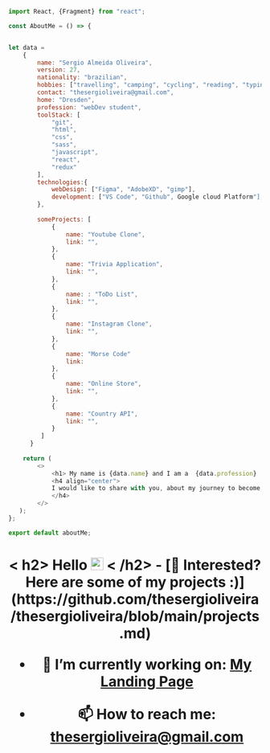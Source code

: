 ```javascript
import React, {Fragment} from "react";

const AboutMe = () => {


let data = 
    {
        name: "Sergio Almeida Oliveira",
        version: 27,
        nationality: "brazilian",
        hobbies: ["travelling", "camping", "cycling", "reading", "typing", "linux" ],
        contact: "thesergioliveira@gmail.com",
        home: "Dresden",
        profession: "webDev student",
        toolStack: [
            "git",
            "html", 
            "css", 
            "sass", 
            "javascript", 
            "react", 
            "redux"
        ],
        technologies:{
            webDesign: ["Figma", "AdobeXD", "gimp"],
            development: ["VS Code", "Github", Google cloud Platform"],
        },
  
        someProjects: [
            {
                name: "Youtube Clone",
                link: "",
            },
            {
                name: "Trivia Application",
                link: "",
            },
            {
                name: : "ToDo List",
                link: "",
            },
            {
                name: "Instagram Clone",
                link: "",
            },
            {
                name: "Morse Code"
                link: 
            },
            {
                name: "Online Store",
                link: "",
            }, 
            {
                name: "Country API",
                link: "",
            }
         ]
      }
      
    return (
        <>
            <h1> My name is {data.name} and I am a  {data.profession} !</h1> 
            <h4 align="center">
            I would like to share with you, about my journey to become a developer and the experiences I gathered thus far. In order to accomplish that I have Listed bellow some relevant links to showcase some of my work. 
            </h4>
        </>
   );
};

export default aboutMe;

```



 <h1 align="center">< h2> Hello <img src="https://media.giphy.com/media/WqR7WfQVrpXNcmrm81/giphy.gif" width="25"> < /h2> 
- [💪 Interested? Here are some of my projects :)](https://github.com/thesergioliveira/thesergioliveira/blob/main/projects.md)

- 🧗 I’m currently working on: [My Landing Page](https://github.com/thesergioliveira/myLandingPage "Github version")

- 📫 How to reach me: thesergioliveira@gmail.com 


<!--
**thesergioliveira/thesergioliveira** is a ✨ _special_ ✨ repository because its `README.md` (this file) appears on your GitHub profile.

Here are some ideas to get you started:

- 🔭 I’m currently working on ...
- 🌱 I’m currently learning ...
- 👯 I’m looking to collaborate on ...
- 🤔 I’m looking for help with ...
- 💬 Ask me about ...
- 📫 How to reach me: ...
- 😄 Pronouns: ...
- ⚡ Fun fact: ...
<p> <img width="35" align="right" src="https://img.icons8.com/color/48/000000/high-five--v2.png"/></p>
-->

